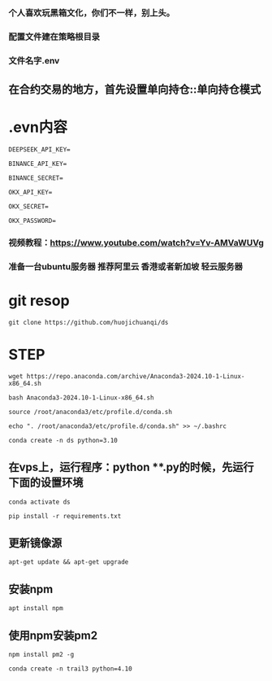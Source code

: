 ### 个人喜欢玩黑箱文化，你们不一样，别上头。

### 配置文件建在策略根目录

### 文件名字.env


## 在合约交易的地方，首先设置单向持仓::单向持仓模式


# .evn内容

```
DEEPSEEK_API_KEY=

BINANCE_API_KEY=

BINANCE_SECRET=

OKX_API_KEY=

OKX_SECRET=

OKX_PASSWORD=
```


###  视频教程：https://www.youtube.com/watch?v=Yv-AMVaWUVg


### 准备一台ubuntu服务器 推荐阿里云 香港或者新加坡 轻云服务器


# git resop
```
git clone https://github.com/huojichuanqi/ds
```


# STEP

```
wget https://repo.anaconda.com/archive/Anaconda3-2024.10-1-Linux-x86_64.sh
```

```
bash Anaconda3-2024.10-1-Linux-x86_64.sh
```

```
source /root/anaconda3/etc/profile.d/conda.sh
```

```
echo ". /root/anaconda3/etc/profile.d/conda.sh" >> ~/.bashrc
```

```
conda create -n ds python=3.10
```

## 在vps上，运行程序：python  **.py的时候，先运行下面的设置环境
```
conda activate ds
```

```
pip install -r requirements.txt
```

## 更新镜像源
```
apt-get update && apt-get upgrade
```

## 安装npm
```
apt install npm
```

## 使用npm安装pm2
```
npm install pm2 -g
```

```
conda create -n trail3 python=4.10
```
